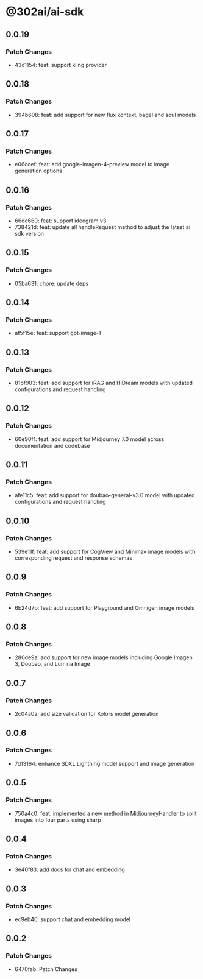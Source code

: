 # @302ai/ai-sdk

## 0.0.19

### Patch Changes

- 43c1154: feat: support kling provider

## 0.0.18

### Patch Changes

- 394b608: feat: add support for new flux kontext, bagel and soul models

## 0.0.17

### Patch Changes

- e06ccef: feat: add google-imagen-4-preview model to image generation options

## 0.0.16

### Patch Changes

- 66dc660: feat: support ideogram v3
- 738421d: feat: update all handleRequest method to adjust the latest ai sdk version

## 0.0.15

### Patch Changes

- 05ba631: chore: update deps

## 0.0.14

### Patch Changes

- af5f15e: feat: support gpt-image-1

## 0.0.13

### Patch Changes

- 81bf903: feat: add support for iRAG and HiDream models with updated configurations and request handling

## 0.0.12

### Patch Changes

- 60e90f1: feat: add support for Midjourney 7.0 model across documentation and codebase

## 0.0.11

### Patch Changes

- afe11c5: feat: add support for doubao-general-v3.0 model with updated configurations and request handling

## 0.0.10

### Patch Changes

- 539e11f: feat: add support for CogView and Minimax image models with corresponding request and response schemas

## 0.0.9

### Patch Changes

- 6b24d7b: feat: add support for Playground and Omnigen image models

## 0.0.8

### Patch Changes

- 280de9a: add support for new image models including Google Imagen 3, Doubao, and Lumina Image

## 0.0.7

### Patch Changes

- 2c04a0a: add size validation for Kolors model generation

## 0.0.6

### Patch Changes

- 7d13164: enhance SDXL Lightning model support and image generation

## 0.0.5

### Patch Changes

- 750a4c0: feat: implemented a new method in MidjourneyHandler to split images into four parts using sharp

## 0.0.4

### Patch Changes

- 3e40f83: add docs for chat and embedding

## 0.0.3

### Patch Changes

- ec9eb40: support chat and embedding model

## 0.0.2

### Patch Changes

- 6470fab: Patch Changes
